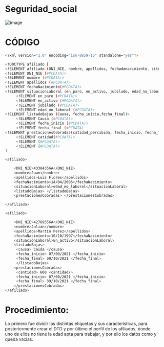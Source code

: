 # Seguridad_social


![image](https://user-images.githubusercontent.com/91153605/136469429-153c3bc7-99cb-4a85-971b-a253861b6d47.png)

# CÓDIGO

```bash
<?xml version="1.0" encoding="iso-8859-15" standalone="yes"?>

<!DOCTYPE afiliado [
<!ELEMENT afiliado (DNI_NIE, nombre, apellidos, fechadenacimiento, situacionlaboral, listadodebajas, prestacionesCobradas)>
<!ELEMENT DNI_NIE (#PCDATA)>
<!ELEMENT nombre (#PCDATA)>
<!ELEMENT apellidos (#PCDATA)>
<!ELEMENT fechaNacimiento(#PCDATA)>
<!ELEMENT situacionLaboral (en_paro, en_activo, jubilado, edad_no_laboral)>
     <!ELEMENT en_paro (#PCDATA)>
     <!ELEMENT en_activo (#PCDATA)>
     <!ELEMENT jubilado (#PCDATA)>
     <!ELEMENT edad_no_laboral (#PCDATA)>
<!ELEMENT listadoBajas (Causa, fecha_inicio,fecha_final)>
     <!ELEMENT Causa (#PCDATA)>
     <!ELEMENT fecha_inicio (#PCDATA)>
     <!ELEMENT fecha_final (#PCDATA)
<!ELEMENT prestacionesCobradas(catidad_percibida, fecha_inicio, fecha_final)>
     <!ELEMENT catidad(#PCDATA)>
     <!ELEMENT (#PCDATA)>
     <!ELEMENT (#PCDATA)>
]

<afiliado>

    <DNI_NIE>43384356A</DNI_NIE>
    <nombre>Juan</nombre>
    <apellidos>Luis Flores</apellidos>
    <fechaNacimiento>14/04/2005</fechaNacimiento>
    <situacionLaboral>edad_no_laboral</situacionLaboral>
    <listadoBajas> </listadoBajas>
    <prestacionesCobradas> </prestacionesCobradas>

</afiliado>

<afiliado>

    <DNI_NIE>42789356A</DNI_NIE>
    <nombre>Julian</nombre>
    <apellidos>Martín Perez</apellidos>
    <fechaNacimiento>10/10/1997</fechaNacimiento>
    <situacionLaboral>En_activo</situacionLaboral>
    <listadoBajas>
   	 <causa> Caida </causa>
   	 <fecha_inicio> 07/09/2021 </fecha_inicio>
   	 <fecha_final> 09/10/2021 </fecha_final>
     </listadoBajas>
    <prestacionesCobradas>
   	 <cantidad> 600 <cantidad/>
   	 <fecha_inicio> 07/09/2021 </fecha_inicio>
   	 <fecha_final> 09/10/2021 </fecha_final>
    </prestacionesCobradas>
</afiliado>
```
#
# Procedimiento: 
Lo primero fue dividir las distintas etiquetas y sus características, para posteriormente crear el DTD y por último el perfil de los afiliados, donde uno de ellos no tiene la edad apta para trabajar, y por ello los datos como <listadobajas> y <prestacionesCobradas> queda vacías. 


